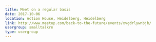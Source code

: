 ```yaml
---
title: Meet on a regular basis
date: 2017-10-06
location: Action House, Heidelberg, Heidelberg
link: http://www.meetup.com/back-to-the-future/events/xvgdrlywnbjb/
usergroup: smalltalkrn
type: usergroup
---
```

